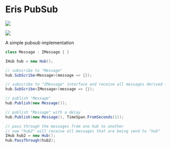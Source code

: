 # Eris PubSub

[![](https://img.shields.io/nuget/v/Eris.PubSub.svg)](https://www.nuget.org/packages/Eris.PubSub)

[![](https://joris.visualstudio.com/_apis/public/build/definitions/b5bf31cd-d10a-4ddb-afc6-e9746c2c9c31/13/badge)](https://github.com/wazowsk1/eris-pubsub)

A simple pubsub implementation

```c#
class Message : IMessage { }

IHub hub = new Hub();

// subscribe to "Message"
hub.SubScribe<Message>(message => {});

// subscribe to "IMessage" interface and receive all messages derived from the interface, same thing can be done with a derived class
hub.SubScribe<IMessage>(message => {});

// publish "Message"
hub.Publish(new Message());

// publish "Message" with a delay
hub.Publish(new Message(), TimeSpan.FromSeconds(1));

// pass through the messages from one hub to another
// now "hub2" will receive all messages that are being send to "hub"
IHub hub2 = new Hub();
hub.PassThrough(hub2);
```
